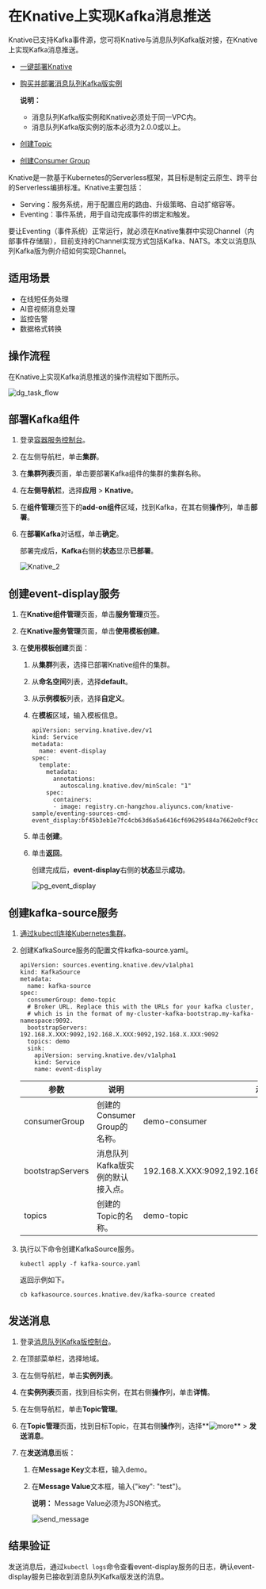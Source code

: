 # 在Knative上实现Kafka消息推送

Knative已支持Kafka事件源，您可将Knative与消息队列Kafka版对接，在Knative上实现Kafka消息推送。

-   [一键部署Knative](/cn.zh-CN/Kubernetes集群用户指南/Knative管理/Knative组件管理/一键部署Knative.md)
-   [购买并部署消息队列Kafka版实例](/cn.zh-CN/快速入门/步骤二：购买和部署实例/VPC接入.md)

    **说明：**

    -   消息队列Kafka版实例和Knative必须处于同一VPC内。
    -   消息队列Kafka版实例的版本必须为2.0.0或以上。
-   [创建Topic](/cn.zh-CN/快速入门/步骤三：创建资源.md)
-   [创建Consumer Group](/cn.zh-CN/快速入门/步骤三：创建资源.md)

Knative是一款基于Kubernetes的Serverless框架，其目标是制定云原生、跨平台的Serverless编排标准。Knative主要包括：

-   Serving：服务系统，用于配置应用的路由、升级策略、自动扩缩容等。
-   Eventing：事件系统，用于自动完成事件的绑定和触发。

要让Eventing（事件系统）正常运行，就必须在Knative集群中实现Channel（内部事件存储层），目前支持的Channel实现方式包括Kafka、NATS。本文以消息队列Kafka版为例介绍如何实现Channel。

## 适用场景

-   在线短任务处理
-   AI音视频消息处理
-   监控告警
-   数据格式转换

## 操作流程

在Knative上实现Kafka消息推送的操作流程如下图所示。

![dg_task_flow](https://static-aliyun-doc.oss-accelerate.aliyuncs.com/assets/img/zh-CN/1398900161/p75834.jpg)

## 部署Kafka组件

1.  登录[容器服务控制台](https://cs.console.aliyun.com)。

2.  在左侧导航栏，单击**集群**。

3.  在**集群列表**页面，单击要部署Kafka组件的集群的集群名称。

4.  在**左侧导航栏**，选择**应用** \> **Knative**。

5.  在**组件管理**页签下的**add-on组件**区域，找到Kafka，在其右侧**操作**列，单击**部署**。

6.  在**部署Kafka**对话框，单击**确定**。

    部署完成后，**Kafka**右侧的**状态**显示**已部署**。

    ![Knative_2](https://static-aliyun-doc.oss-accelerate.aliyuncs.com/assets/img/zh-CN/1398900161/p98497.png)


## 创建event-display服务

1.  在**Knative组件管理**页面，单击**服务管理**页签。

2.  在**Knative服务管理**页面，单击**使用模板创建**。

3.  在**使用模板创建**页面：

    1.  从**集群**列表，选择已部署Knative组件的集群。

    2.  从**命名空间**列表，选择**default**。

    3.  从**示例模板**列表，选择**自定义**。

    4.  在**模板**区域，输入模板信息。

        ```
        apiVersion: serving.knative.dev/v1
        kind: Service
        metadata:
          name: event-display
        spec:
          template:
            metadata:
              annotations:
                autoscaling.knative.dev/minScale: "1"
            spec:
              containers:
              - image: registry.cn-hangzhou.aliyuncs.com/knative-sample/eventing-sources-cmd-event_display:bf45b3eb1e7fc4cb63d6a5a6416cf696295484a7662e0cf9ccdf5c080542c21d
        ```

    5.  单击**创建**。

    6.  单击**返回**。

        创建完成后，**event-display**右侧的**状态**显示**成功**。

        ![pg_event_display](https://static-aliyun-doc.oss-accelerate.aliyuncs.com/assets/img/zh-CN/1398900161/p98505.png)


## 创建kafka-source服务

1.  [通过kubectl连接Kubernetes集群](/cn.zh-CN/Kubernetes集群用户指南/集群管理/连接集群/通过kubectl连接Kubernetes集群.md)。

2.  创建KafkaSource服务的配置文件kafka-source.yaml。

    ```
    apiVersion: sources.eventing.knative.dev/v1alpha1
    kind: KafkaSource
    metadata:
      name: kafka-source
    spec:
      consumerGroup: demo-topic
      # Broker URL. Replace this with the URLs for your kafka cluster,
      # which is in the format of my-cluster-kafka-bootstrap.my-kafka-namespace:9092.
      bootstrapServers: 192.168.X.XXX:9092,192.168.X.XXX:9092,192.168.X.XXX:9092
      topics: demo
      sink:
        apiVersion: serving.knative.dev/v1alpha1
        kind: Service
        name: event-display
    ```

    |参数|说明|示例值|
    |--|--|---|
    |consumerGroup|创建的Consumer Group的名称。|demo-consumer|
    |bootstrapServers|消息队列Kafka版实例的默认接入点。|192.168.X.XXX:9092,192.168.X.XXX:9092,192.168.X.XXX:9092|
    |topics|创建的Topic的名称。|demo-topic|

3.  执行以下命令创建KafkaSource服务。

    ```
    kubectl apply -f kafka-source.yaml
    ```

    返回示例如下。

    ```
    cb kafkasource.sources.knative.dev/kafka-source created
    ```


## 发送消息

1.  登录[消息队列Kafka版控制台](https://kafka.console.aliyun.com/?spm=a2c4e.11153940.0.0.473e500dpMSQGl#/TopicManagement?regionId=cn-hangzhou&instanceId=alikafka_pre-cn-4591fbkd400a)。

2.  在顶部菜单栏，选择地域。

3.  在左侧导航栏，单击**实例列表**。

4.  在**实例列表**页面，找到目标实例，在其右侧**操作**列，单击**详情**。

5.  在左侧导航栏，单击**Topic管理**。

6.  在**Topic管理**页面，找到目标Topic，在其右侧**操作**列，选择**![more](https://static-aliyun-doc.oss-accelerate.aliyuncs.com/assets/img/zh-CN/2398900161/p211711.png)** \> **发送消息**。

7.  在**发送消息**面板：

    1.  在**Message Key**文本框，输入demo。

    2.  在**Message Value**文本框，输入\{"key": "test"\}。

        **说明：** Message Value必须为JSON格式。

        ![send_message](https://static-aliyun-doc.oss-accelerate.aliyuncs.com/assets/img/zh-CN/2398900161/p211695.png)


## 结果验证

发送消息后，通过`kubectl logs`命令查看event-display服务的日志，确认event-display服务已接收到消息队列Kafka版发送的消息。

